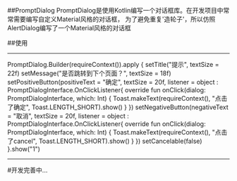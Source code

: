 ##PromptDialog
PromptDialog是使用Kotlin编写一个对话框库。在开发项目中常常需要编写自定义Material风格的对话框，
为了避免重复'造轮子'，所以仿照AlertDialog编写了一个Material风格的对话框

##使用
***
PromptDialog.Builder(requireContext()).apply {
setTitle("提示",  textSize = 22f)
setMessage("是否跳转到下个页面？", textSize = 18f)
setPositiveButton(positiveText = "确定", textSize = 20f, listener = object : PromptDialogInterface.OnClickListener{
override fun onClick(dialog: PromptDialogInterface, which: Int) {
Toast.makeText(requireContext(), "点击了确定", Toast.LENGTH_SHORT).show()
}
})
setNegativeButton(negativeText = "取消", textSize = 20f, listener = object : PromptDialogInterface.OnClickListener{
override fun onClick(dialog: PromptDialogInterface, which: Int) {
Toast.makeText(requireContext(), "点击了cancel", Toast.LENGTH_SHORT).show()
}
})
setCancelable(false)
}.show("1")
***

#开发完善中...